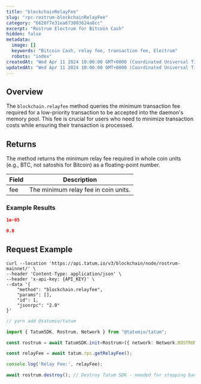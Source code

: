 ```yaml
---
title: "blockchainRelayFee"
slug: "rpc-rostrum-blockchainRelayFee"
category: "6620f7e31ea673003624a8cc"
excerpt: "Rostrum Electrum for Bitcoin Cash"
hidden: false
metadata:
  image: []
  keywords: "Bitcoin Cash, relay fee, transaction fee, Electrum"
  robots: "index"
createdAt: "Wed Apr 11 2024 10:00:00 GMT+0000 (Coordinated Universal Time)"
updatedAt: "Wed Apr 11 2024 10:00:00 GMT+0000 (Coordinated Universal Time)"
---
```


## Overview

The `blockchain.relayfee` method queries the minimum transaction fee required for a low-priority transaction to be accepted into the daemon's memory pool. This fee is crucial for users who need to minimize transaction costs while ensuring their transaction is processed.

## Returns

The method returns the minimum relay fee required in whole coin units (e.g., BTC, not satoshis for Bitcoin) as a floating-point number.

| Field | Description                           |
| ----- | ------------------------------------- |
| fee   | The minimum relay fee in coin units.  |

### Example Results

```json
1e-05
```

```json
0.0
```

## Request Example

```curl /cURL
curl --location 'https://api.tatum.io/v3/blockchain/node/rostrum-mainnet/' \
--header 'Content-Type: application/json' \
--header 'x-api-key: {API_KEY}' \
--data '{
    "method": "blockchain.relayfee",
    "params": [],
    "id": 1,
    "jsonrpc": "2.0"
}'
```
```typescript
// yarn add @tatumio/tatum

import { TatumSDK, Rostrum, Network } from "@tatumio/tatum";

const rostrum = await TatumSDK.init<Rostrum>({ network: Network.ROSTRUM_MAINNET });

const relayFee = await tatum.rpc.getRelayFee();

console.log('Relay Fee:', relayFee);

await rostrum.destroy(); // Destroy Tatum SDK - needed for stopping background jobs when done
```